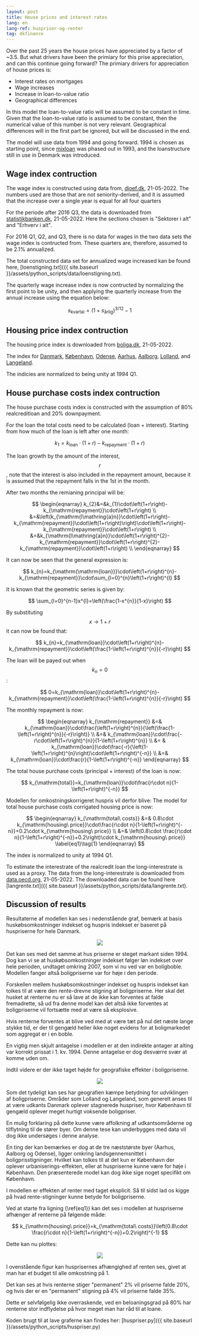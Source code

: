 ```yaml
---
layout: post
title: House prices and interest rates
lang: en
lang-ref: huspriser-og-renter
tag: dkfinance
---
```


Over the past 25 years the house prices have appreciated by a factor of ~3.5.
But what drivers have been the primiary for this prise appreciation, and can this continue going forward?
The primiary drivers for appreciation of house prices is:

* Interest rates on mortgages
* Wage increases
* Increase in loan-to-value ratio
* Geographical differences

In this model the loan-to-value ratio will be assumed to be constant in time.
Given that the loan-to-value ratio is assumed to be constant, then the numerical value of this number is not very relevant.
Geographical differences will in the first part be ignored, but will be discussed in the end.

The model will use data from 1994 and going forward.
1994 is chosen as starting point, since [mixloan](https://da.wikipedia.org/wiki/Mixl%C3%A5n) was phased out in 1993, and the loanstructure still in use in Denmark was introduced.

## Wage index contruction

The wage index is constructed using data from, [djoef.dk](https://www.djoef.dk/r-aa-dgivning/l-oe-n/l-oe-nforhandling/loenudvikling19922015forprivatansatte.aspx#IL-oe-nudvikling--19922016--for--privatansatte--dj-oe-fere), 21-05-2022.
The numbers used are those that are not seniority-derived, and it is assumed that the increase over a single year is equal for all four quarters

For the periode after 2016 Q3, the data is downloaded from [statistikbanken.dk](https://www.statistikbanken.dk/statbank5a/selectvarval/define.asp?PLanguage=0&subword=tabsel&MainTable=SBLON1&PXSId=214666&tablestyle=&ST=SD&buttons=0), 21-05-2022.
Here the sections chosen is "Sektorer i alt" and "Erhverv i alt".

For 2016 Q1, Q2, and Q3, there is no data for wages in the two data sets the wage index is contructed from.
These quarters are, therefore, assumed to be 2.1% annualized.

The total constructed data set for annualized wage increased kan be found here, [loenstigning.txt]({{ site.baseurl }}/assets/python_scripts/data/loenstigning.txt).

The quarterly wage increase index is now contructed by normalizing the first point to be unity, and then applying the quarterly increase from the annual increase using the equation below:

$$ s_\mathrm{kvartal} = \left( 1 + s_\mathrm{årlig} \right)^{3/12} - 1 $$

## Housing price index contruction

The housing price index is downloaded from [boliga.dk](https://www.boliga.dk/boligpriser), 21-05-2022.

The index for [Danmark](https://www.boliga.dk/boligpriser/resultater?area=72000&type=0&data=0),
[København](https://www.boliga.dk/boligpriser/resultater?area=77101&type=0&data=0),
[Odense](https://www.boliga.dk/boligpriser/resultater?area=77461&type=0&data=0),
[Aarhus](https://www.boliga.dk/boligpriser/resultater?area=77751&type=0&data=0),
[Aalborg](https://www.boliga.dk/boligpriser/resultater?area=77851&type=0&data=0),
[Lolland](https://www.boliga.dk/boligpriser/resultater?area=77360&type=0&data=0), and
[Langeland](https://www.boliga.dk/boligpriser/resultater?area=77482&type=0&data=0).

The indicies are normalized to being unity at 1994 Q1.

## House purchase costs index contruction

The house purchase costs index is constructed with the assumption of 80% realcreditloan and 20% downpayment.

For the loan the total costs need to be calculated (loan + interest).
Starting from how much of the loan is left after one month:

$$ k_{1}=k_{\mathrm{loan}}\cdot\left(1+r\right)-k_{\mathrm{repayment}}\cdot\left(1+r\right) $$

The loan growth by the amount of the interest, $$r$$, note that the interest is also included in the repayment amount, because it is assumed that the repayment falls in the 1st in the month.

After two months the remianing principal will be:

$$ \begin{eqnarray}
   k_{2}&=&k_{1}\cdot\left(1+r\right)-k_{\mathrm{repayment}}\cdot\left(1+r\right) \\
   &=&\left(k_{\mathrm{l\mathring{a}n}}\cdot\left(1+r\right)-k_{\mathrm{repayment}}\cdot\left(1+r\right)\right)\cdot\left(1+r\right)-k_{\mathrm{repayment}}\cdot\left(1+r\right) \\
   &=&k_{\mathrm{l\mathring{a}n}}\cdot\left(1+r\right)^{2}-k_{\mathrm{repayment}}\cdot\left(1+r\right)^{2}-k_{\mathrm{repayment}}\cdot\left(1+r\right) \\
\end{eqnarray} $$

It can now be seen that the general expression is:

$$ k_{n}=k_{\mathrm{\mathrm{loan}}}\cdot\left(1+r\right)^{n}-k_{\mathrm{repayment}}\cdot\sum_{l=0}^{n}\left(1+r\right)^{l} $$

It is known that the geometric series is given by:

$$ \sum_{l=0}^{n-1}x^{l}=\left(\frac{1-x^{n}}{1-x}\right) $$

By substituting $$x\rightarrow 1+r$$ it can now be found that:

$$ k_{n}=k_{\mathrm{loan}}\cdot\left(1+r\right)^{n}-k_{\mathrm{repayment}}\cdot\left(\frac{1-\left(1+r\right)^{n}}{-r}\right) $$

The loan will be payed out when $$k_{n}=0$$:

$$ 0=k_{\mathrm{loan}}\cdot\left(1+r\right)^{n}-k_{\mathrm{repayment}}\cdot\left(\frac{1-\left(1+r\right)^{n}}{-r}\right) $$

The monthly repayment is now:

$$ \begin{eqnarray}
    k_{\mathrm{repayment}} &=& k_{\mathrm{loan}}\cdot\frac{\left(1+r\right)^{n}}{\left(\frac{1-\left(1+r\right)^{n}}{-r}\right)} \\
    &=& k_{\mathrm{loan}}\cdot\frac{-r\cdot\left(1+r\right)^{n}}{1-\left(1+r\right)^{n}} \\
    &= & k_{\mathrm{loan}}\cdot\frac{-r}{\left(1-\left(1+r\right)^{n}\right)\cdot\left(1+r\right)^{-n}} \\
    &=& k_{\mathrm{loan}}\cdot\frac{r}{1-\left(1+r\right)^{-n}}
\end{eqnarray} $$

The total house purchase costs (principal + interest) of the loan is now:

$$ k_{\mathrm{total}}=k_{\mathrm{loan}}\cdot\frac{r\cdot n}{1-\left(1+r\right)^{-n}} $$

Modellen for omkostningskorrigeret huspris vil derfor blive:
The model for total house purchase costs corrigated housing price is now:

$$ \begin{eqnarray}
   k_{\mathrm{total\ costs}} &=& 0.8\cdot k_{\mathrm{housing\ price}}\cdot\frac{r\cdot n}{1-\left(1+r\right)^{-n}}+0.2\cdot k_{\mathrm{housing\ price}} \\
   &=& \left(0.8\cdot \frac{r\cdot n}{1-\left(1+r\right)^{-n}}+0.2\right)\cdot k_{\mathrm{housing\ price}} \label{eq1}\tag{1}
\end{eqnarray} $$

The index is normalized to unity at 1994 Q1.

To estimate the interestrate of the realcredit loan the long-interestrate is used as a proxy.
The data from the long-interestrate is downloaded from [data.oecd.org](https://data.oecd.org/interest/long-term-interest-rates.htm), 21-05-2022.
The downloaded data can be found here [langrente.txt]({{ site.baseurl }}/assets/python_scripts/data/langrente.txt).

## Discussion of results

Resultaterne af modellen kan ses i nedenstående graf, bemærk at basis huskøbsomkostninger indekset og huspris indekset er baseret på huspriserne for hele Danmark.

<p align="center">
<img src="{{ site.baseurl }}/assets/plots/huspris_indekser.svg">
</p>

Det kan ses med det samme at hus priserne er steget markant siden 1994.
Dog kan vi se at huskøbsomkostninger indekset følger løn indekset over hele perioden, undtaget omkring 2007, som vi nu ved var en boligboble.
Modellen fanger altså boligpriserne var for høje i den periode.

Forskellen mellem huskøbsomkostninger indekset og huspris indekset kan tolkes til at være den rente-drevne stigning af boligpriserne.
Her skal det husket at renterne nu er så lave at de ikke kan forventes at falde fremadrette, så ud fra denne model kan det altså ikke forventes at boligpriserne vil fortsætte med at være så eksplosive.

Hvis renterne forventes at blive ved med at være tæt på nul det næste lange stykke tid, er der til gengæld heller ikke noget evidens for at boligmarkedet som aggregat er i en boble.

En vigtig men skjult antagelse i modellen er at den indirekte antager at alting var korrekt prissat i 1. kv. 1994.
Denne antagelse er dog desværre svær at komme uden om.

Indtil videre er der ikke taget højde for geografiske effekter i boligpriserne.

<p align="center">
<img src="{{ site.baseurl }}/assets/plots/geografiske_forskelle.svg">
</p>

Som det tydeligt kan ses har geografien kæmpe betydning for udviklingen af boligpriserne.
Områder som Lolland og Langeland, som generelt anses til at være udkants Danmark oplever stagnerede huspriser, hvor København til gengæld oplever meget hurtigt voksende boligpriser.

En mulig forklaring på dette kunne være affolkning af udkantsområderne og tilflytning til de stører byer.
Om denne tese kan underbygges med data vil dog ikke undersøges i denne analyse.

En ting der kan bemærkes er dog at de tre næststørste byer (Aarhus, Aalborg og Odense), ligger omkring landsgennemsnittet i boligprisstigninger.
Hvilket kan tolkes til at det kun er København der oplever urbaniserings-effekten, eller at huspriserne kunne være for høje i København.
Den præsenterede model kan dog ikke sige noget specifikt om København.

I modellen er effekten af renter med taget eksplicit.
Så til sidst lad os kigge på hvad rente-stigninger kunne betyde for boligpriserne.

Ved at starte fra ligning (\ref{eq1}) kan det ses i modellen at huspriserne afhænger af renterne på følgende måde:

$$ k_{\mathrm{housing\ price}}=k_{\mathrm{total\ costs}}\left(0.8\cdot \frac{r\cdot n}{1-\left(1+r\right)^{-n}}+0.2\right)^{-1} $$

Dette kan nu plottes:

<p align="center">
<img src="{{ site.baseurl }}/assets/plots/huspris_rente_funktion.svg">
</p>

I ovenstående figur kan husprisernes afhængighed af renten ses, givet at man har et budget til alle omkostning på 1.

Det kan ses at hvis renterne stiger "permanent" 2% vil priserne falde 20%, og hvis der er en "permanent" stigning på 4% vil priserne falde 35%.

Dette er selvfølgelig ikke overraskende, ved en beloaningsgrad på 80% har renterne stor indflydelse på hvor meget man har råd til at loane.

Koden brugt til at lave graferne kan findes her: [huspriser.py]({{ site.baseurl }}/assets/python_scripts/huspriser.py)
